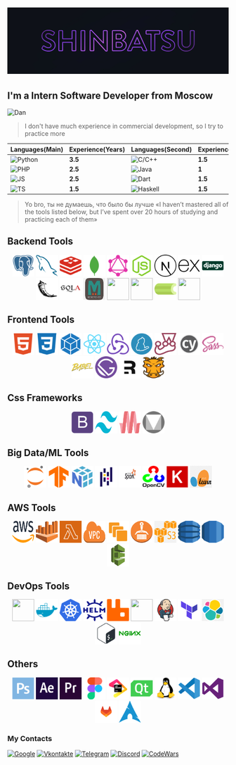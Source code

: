
# ![Header](./assets/header.jpg)

## I'm a Intern Software Developer from Moscow

![Dan](https://www.codewars.com/users/Shinbatsu/badges/large)
>I don't have much experience in commercial development, so I try to practice more

| Languages(Main)                                                                                              | Experience(Years) |Languages(Second)|Experience(Years)|
|----------------------------------------------------------------------------------------------------------|-------------------|---------|-----------------|
| ![Python](https://img.shields.io/badge/-Python-0E111A?style=for-the-badge&logo=python&logoColor=7DC8FE)   | **3.5**|![C/C++](https://img.shields.io/badge/-C/C++-0E111A?style=for-the-badge&logo=C&logoColor=EB4C42)            |**1.5**|
| ![PHP](https://img.shields.io/badge/-PHP-161B22?style=for-the-badge&logo=PHP&logoColor=1570B2)            | **2.5**|![Java](https://img.shields.io/badge/-Java-161B22?style=for-the-badge&logo=Java&logoColor=F07427)        |**1**  |
| ![JS](https://img.shields.io/badge/-JS-0E111A?style=for-the-badge&logo=JavaScript&logoColor=FEB31E)       | **2.5**  |![Dart](https://img.shields.io/badge/-Dart-0E111A?style=for-the-badge&logo=Dart&logoColor=404080)       |**1.5**  |
| ![TS](https://img.shields.io/badge/-TS-161B22?style=for-the-badge&logo=TypeScript&logoColor=0198C2)       | **1.5**|![Haskell](https://img.shields.io/badge/-Haskell-161B22?style=for-the-badge&logo=Haskell&logoColor=999999)|**1.5**|

>Yo bro, ты не думаешь, что было бы лучше «I haven’t mastered all of the tools listed below, 
>but I’ve spent over 20 hours of studying and practicing each of them»

## Backend Tools

<p align=center>
<img src="./icons/postgresql-plain.svg" width=50 height=50/>
<img src="./icons/mysql-plain.svg" width=50 height=50/>
<img src="./icons/redis-plain.svg" width=50 height=50/>
<img src="./icons/mongodb-plain.svg" width=50 height=50/>
<img src="./icons/graphql-plain.svg" width=50 height=50/>
<img src="./icons/nodejs-original.svg" width=50 height=50/>
<img src="./icons/nextjs-line.svg" width=50 height=50/>
<img src="./icons/express-original.svg" width=50 height=50/>
<img src="./icons/django-original.svg" width=50 height=50/>
<img src="./icons/flask-original.svg" width=50 height=50/>
<img src="./icons/sqlalchemy-original.svg" width=50 height=50/>
<img src="./icons/mem.png" width=50 height=50/>
<img src="./icons/fastapi.png" width=50 height=50/>
<img src="./icons/clickhouse.png" width=50 height=50/>
<img src="./icons/celery.png" width=50 height=50/>
<img src="./icons/apollo.png" width=50 height=50/>
</p>

## Frontend Tools

<p align=center>
<img src="./icons/html5-plain.svg" width=50 height=50/>
<img src="./icons/css3-plain.svg" width=50 height=50/>
<img src="./icons/webpack-plain.svg" width=50 height=50/>
<img src="./icons/react-original.svg" width=50 height=50/>
<img src="./icons/redux-original.svg" width=50 height=50/>
<img src="./icons/yarn-original.svg" width=50 height=50/>
<img src="./icons/jest-plain.svg" width=50 height=50/>
<img src="./icons/cypress.png" width=50 height=50/>
<img src="./icons/sass-original.svg" width=50 height=50/>
<img src="./icons/babel-original.svg" width=50 height=50/>
<img src="./icons/gatsby.svg" width=50 height=50/>
<img src="./icons/remix.svg" width=50 height=50/>
<img src="./icons/grunt.png" width=50 height=50/>
</p>

## Css Frameworks

<p align=center>
<img src="./icons/bootstrap-plain.svg" width=50 height=50/>
<img src="./icons/tail.png" width=50 height=50/>
<img src="./icons/materialize.png" width=50 height=50/>
<img src="./icons/gmd.png" width=50 height=50/>
</p>

## Big Data/ML Tools

<p align=center>
<img src="./icons/jupyter-original.svg" width=50 height=50/>
<img src="./icons/tensorflow-original.svg" width=50 height=50/>
<img src="./icons/numpy-original.svg" width=50 height=50/>
<img src="./icons/pandas-original.svg" width=50 height=50/>
<img src="./icons/spark.png" width=50 height=50/>
<img src="./icons/cv.png" width=50 height=50/>
<img src="./icons/keras.png" width=50 height=50/>
<img src="./icons/sci.png" width=50 height=50/>

</p>

## AWS Tools

<p align=center>
<img src="./icons/aws.png" width=50 height=50/>
<img src="./icons/athena.png" width=50 height=50/>
<img src="./icons/lambda.png" width=50 height=50/>
<img src="./icons/vpc.png" width=50 height=50/>
<img src="./icons/ec2.png" width=50 height=50/>
<img src="./icons/els.png" width=50 height=50/>
<img src="./icons/s3.png" width=50 height=50/>
<img src="./icons/dynamo.svg" width=50 height=50/>
<img src="./icons/rds.svg" width=50 height=50/>
<img src="./icons/bean.png" width=50 height=50/>

</p>

## DevOps Tools

<p align=center>
<img src="./icons/ansible.svg" width=50 height=50/>
<img src="./icons/docker-plain.svg" width=50 height=50/>
<img src="./icons/k8s.png" width=50 height=50/>
<img src="./icons/helm.png" width=50 height=50/>
<img src="./icons/rabbitmq.svg" width=50 height=50/>
<img src="./icons/grafana.svg" width=50 height=50/>
<img src="./icons/jenkins-original.svg" width=50 height=50/>
<img src="./icons/terraform.png" width=50 height=50/>
<img src="./icons/elastic.png" width=50 height=50/>
<img src="./icons/bash-original.svg" width=50 height=50/>
<img src="./icons/nginx-original.svg" width=50 height=50/>

</p>

## Others

<p align=center>
<img src="./icons/photoshop-plain.svg" width=50 height=50/>
<img src="./icons/aftereffects-plain.svg" width=50 height=50/>
<img src="./icons/premierepro-plain.svg" width=50 height=50/>
<img src="./icons/figma-original.svg" width=50 height=50/>
<img src="./icons/jetbrains-original.svg" width=50 height=50/>
<img src="./icons/qt-original.svg" width=50 height=50/>
<img src="./icons/linux-original.svg" width=50 height=50/>
<img src="./icons/vscode-original.svg" width=50 height=50/>
<img src="./icons/visualstudio-plain.svg" width=50 height=50/>
<img src="./icons/gitlab.svg" width=50 height=50/>
<img src="./icons/arch.png" width=50 height=50/>
</p>

### My Contacts

[![Google](https://img.shields.io/badge/-nojic132@gmail.com-0E111A?style=for-the-badge&logo=Google&logoColor=C43B26)](nojic132@gmail.com)
[![Vkontakte](https://img.shields.io/badge/-Vkontakte-0E111A?style=for-the-badge&logo=VK&logoColor=0077FE)](https://vk.com/shinbatsuf)
[![Telegram](https://img.shields.io/badge/-Telegram-0E111A?style=for-the-badge&logo=Telegram&logoColor=33AAE0)](https://tlgg.ru/Shinbatsu)
[![Discord](https://img.shields.io/badge/-Discord-0E111A?style=for-the-badge&logo=Discord&logoColor=737BD7)](https://www.discordapp.com/users/383943093310980096)
[![CodeWars](https://img.shields.io/badge/-CodeWars-0E111A?style=for-the-badge&logo=CodeWars&logoColor=B1361E)](https://www.codewars.com/users/Shinbatsu)
